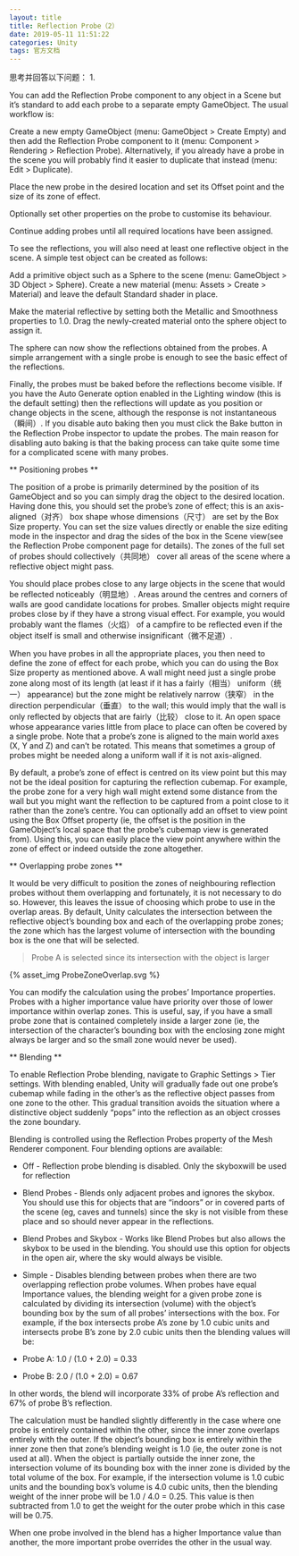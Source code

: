 ```yaml
---
layout: title
title: Reflection Probe（2）
date: 2019-05-11 11:51:22
categories: Unity
tags: 官方文档
---
```

思考并回答以下问题：
1.

<!--more-->

You can add the Reflection Probe component to any object in a Scene but it’s standard to add each probe to a separate empty GameObject. The usual workflow is:

Create a new empty GameObject (menu: GameObject > Create Empty) and then add the Reflection Probe component to it (menu: Component > Rendering > Reflection Probe). Alternatively, if you already have a probe in the scene you will probably find it easier to duplicate that instead (menu: Edit > Duplicate).

Place the new probe in the desired location and set its Offset point and the size of its zone of effect.

Optionally set other properties on the probe to customise its behaviour.

Continue adding probes until all required locations have been assigned.

To see the reflections, you will also need at least one reflective object in the scene. A simple test object can be created as follows:

Add a primitive object such as a Sphere to the scene (menu: GameObject > 3D Object > Sphere).
Create a new material (menu: Assets > Create > Material) and leave the default Standard shader in place.

Make the material reflective by setting both the Metallic and Smoothness properties to 1.0.
Drag the newly-created material onto the sphere object to assign it.

The sphere can now show the reflections obtained from the probes. A simple arrangement with a single probe is enough to see the basic effect of the reflections.

Finally, the probes must be baked before the reflections become visible. If you have the Auto Generate option enabled in the Lighting window (this is the default setting) then the reflections will update as you position or change objects in the scene, although the response is not instantaneous（瞬间）. If you disable auto baking then you must click the Bake button in the Reflection Probe inspector to update the probes. The main reason for disabling auto baking is that the baking process can take quite some time for a complicated scene with many probes.

** Positioning probes **

The position of a probe is primarily determined by the position of its GameObject and so you can simply drag the object to the desired location. Having done this, you should set the probe’s zone of effect; this is an axis-aligned（对齐） box shape whose dimensions（尺寸） are set by the Box Size property. You can set the size values directly or enable the size editing mode in the inspector and drag the sides of the box in the Scene view(see the Reflection Probe component page for details). The zones of the full set of probes should collectively（共同地）  cover all areas of the scene where a reflective object might pass.

You should place probes close to any large objects in the scene that would be reflected noticeably（明显地）. Areas around the centres and corners of walls are good candidate locations for probes. Smaller objects might require probes close by if they have a strong visual effect. For example, you would probably want the flames（火焰） of a campfire to be reflected even if the object itself is small and otherwise insignificant（微不足道）.

When you have probes in all the appropriate places, you then need to define the zone of effect for each probe, which you can do using the Box Size property as mentioned above. A wall might need just a single probe zone along most of its length (at least if it has a fairly（相当） uniform（统一） appearance) but the zone might be relatively narrow（狭窄） in the direction perpendicular（垂直） to the wall; this would imply that the wall is only reflected by objects that are fairly（比较） close to it. An open space whose appearance varies little from place to place can often be covered by a single probe. Note that a probe’s zone is aligned to the main world axes (X, Y and Z) and can’t be rotated. This means that sometimes a group of probes might be needed along a uniform wall if it is not axis-aligned.

By default, a probe’s zone of effect is centred on its view point but this may not be the ideal position for capturing the reflection cubemap. For example, the probe zone for a very high wall might extend some distance from the wall but you might want the reflection to be captured from a point close to it rather than the zone’s centre. You can optionally add an offset to view point using the Box Offset property (ie, the offset is the position in the GameObject’s local space that the probe’s cubemap view is generated from). Using this, you can easily place the view point anywhere within the zone of effect or indeed outside the zone altogether.

** Overlapping probe zones **

It would be very difficult to position the zones of neighbouring reflection probes without them overlapping and fortunately, it is not necessary to do so. However, this leaves the issue of choosing which probe to use in the overlap areas. By default, Unity calculates the intersection between the reflective object’s bounding box and each of the overlapping probe zones; the zone which has the largest volume of intersection with the bounding box is the one that will be selected.

> Probe A is selected since its intersection with the object is larger

{% asset_img ProbeZoneOverlap.svg  %}

You can modify the calculation using the probes’ Importance properties. Probes with a higher importance value have priority over those of lower importance within overlap zones. This is useful, say, if you have a small probe zone that is contained completely inside a larger zone (ie, the intersection of the character’s bounding box with the enclosing zone might always be larger and so the small zone would never be used).

** Blending **

To enable Reflection Probe blending, navigate to Graphic Settings > Tier settings. With blending enabled, Unity will gradually fade out one probe’s cubemap while fading in the other’s as the reflective object passes from one zone to the other. This gradual transition avoids the situation where a distinctive object suddenly “pops” into the reflection as an object crosses the zone boundary.

Blending is controlled using the Reflection Probes property of the Mesh Renderer component. Four blending options are available:

* Off - Reflection probe blending is disabled. Only the skyboxwill be used for reflection
* Blend Probes - Blends only adjacent probes and ignores the skybox. You should use this for objects that are “indoors” or in covered parts of the scene (eg, caves and tunnels) since the sky is not visible from these place and so should never appear in the reflections.
* Blend Probes and Skybox - Works like Blend Probes but also allows the skybox to be used in the blending. You should use this option for objects in the open air, where the sky would always be visible.
* Simple - Disables blending between probes when there are two overlapping reflection probe volumes.
When probes have equal Importance values, the blending weight for a given probe zone is calculated by dividing its intersection (volume) with the object’s bounding box by the sum of all probes’ intersections with the box. For example, if the box intersects probe A’s zone by 1.0 cubic units and intersects probe B’s zone by 2.0 cubic units then the blending values will be:

* Probe A: 1.0 / (1.0 + 2.0) = 0.33
* Probe B: 2.0 / (1.0 + 2.0) = 0.67

In other words, the blend will incorporate 33% of probe A’s reflection and 67% of probe B’s reflection.

The calculation must be handled slightly differently in the case where one probe is entirely contained within the other, since the inner zone overlaps entirely with the outer. If the object’s bounding box is entirely within the inner zone then that zone’s blending weight is 1.0 (ie, the outer zone is not used at all). When the object is partially outside the inner zone, the intersection volume of its bounding box with the inner zone is divided by the total volume of the box. For example, if the intersection volume is 1.0 cubic units and the bounding box’s volume is 4.0 cubic units, then the blending weight of the inner probe will be 1.0 / 4.0 = 0.25. This value is then subtracted from 1.0 to get the weight for the outer probe which in this case will be 0.75.

When one probe involved in the blend has a higher Importance value than another, the more important probe overrides the other in the usual way. 